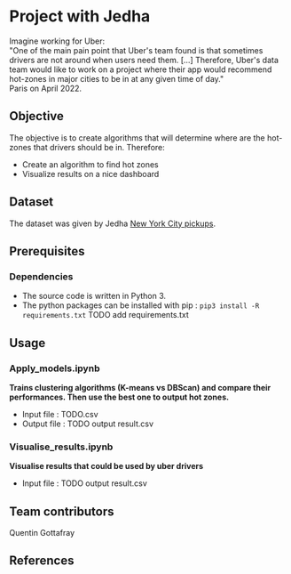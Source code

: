 # Project with Jedha

Imagine working for Uber: <br />
"One of the main pain point that Uber's team found is that sometimes drivers are not around when users need them. [...] Therefore, Uber's data team would like to work on a project where their app would recommend hot-zones in major cities to be in at any given time of day." <br />
Paris on April 2022. 

## Objective
The objective is to create algorithms that will determine where are the hot-zones that drivers should be in. Therefore:

- Create an algorithm to find hot zones
- Visualize results on a nice dashboard

## Dataset
The dataset was given by Jedha [New York City pickups](https://full-stack-bigdata-datasets.s3.eu-west-3.amazonaws.com/Machine+Learning+non+Supervis%C3%A9/Projects/uber-trip-data.zip).

## Prerequisites

### Dependencies
- The source code is written in Python 3.
- The python packages can be installed with pip : `pip3 install -R requirements.txt` TODO add requirements.txt

## Usage
### Apply_models.ipynb
**Trains clustering algorithms (K-means vs DBScan) and compare their performances. Then use the best one to output hot zones.**
- Input file : TODO.csv
- Output file : TODO output result.csv

### Visualise_results.ipynb
**Visualise results that could be used by uber drivers**
- Input file : TODO output result.csv

## Team contributors
Quentin Gottafray

## References

